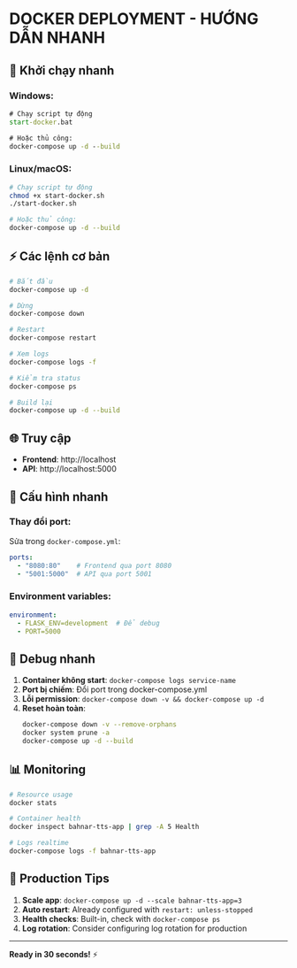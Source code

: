 # DOCKER DEPLOYMENT - HƯỚNG DẪN NHANH

## 🚀 Khởi chạy nhanh

### Windows:
```cmd
# Chạy script tự động
start-docker.bat

# Hoặc thủ công:
docker-compose up -d --build
```

### Linux/macOS:
```bash
# Chạy script tự động
chmod +x start-docker.sh
./start-docker.sh

# Hoặc thủ công:
docker-compose up -d --build
```

## ⚡ Các lệnh cơ bản

```bash
# Bắt đầu
docker-compose up -d

# Dừng
docker-compose down

# Restart
docker-compose restart

# Xem logs
docker-compose logs -f

# Kiểm tra status
docker-compose ps

# Build lại
docker-compose up -d --build
```

## 🌐 Truy cập

- **Frontend**: http://localhost
- **API**: http://localhost:5000

## 🔧 Cấu hình nhanh

### Thay đổi port:
Sửa trong `docker-compose.yml`:
```yaml
ports:
  - "8080:80"    # Frontend qua port 8080
  - "5001:5000"  # API qua port 5001
```

### Environment variables:
```yaml
environment:
  - FLASK_ENV=development  # Để debug
  - PORT=5000
```

## 🐛 Debug nhanh

1. **Container không start**: `docker-compose logs service-name`
2. **Port bị chiếm**: Đổi port trong docker-compose.yml  
3. **Lỗi permission**: `docker-compose down -v && docker-compose up -d`
4. **Reset hoàn toàn**: 
   ```bash
   docker-compose down -v --remove-orphans
   docker system prune -a
   docker-compose up -d --build
   ```

## 📊 Monitoring

```bash
# Resource usage
docker stats

# Container health
docker inspect bahnar-tts-app | grep -A 5 Health

# Logs realtime  
docker-compose logs -f bahnar-tts-app
```

## 🔄 Production Tips

1. **Scale app**: `docker-compose up -d --scale bahnar-tts-app=3`
2. **Auto restart**: Already configured with `restart: unless-stopped`
3. **Health checks**: Built-in, check with `docker-compose ps`
4. **Log rotation**: Consider configuring log rotation for production

---
**Ready in 30 seconds!** ⚡
